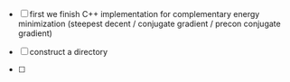 - [ ] first we finish C++ implementation for complementary  energy minimization (steepest decent / conjugate gradient / precon conjugate gradient)

- [ ] construct a directory 

- [ ] 